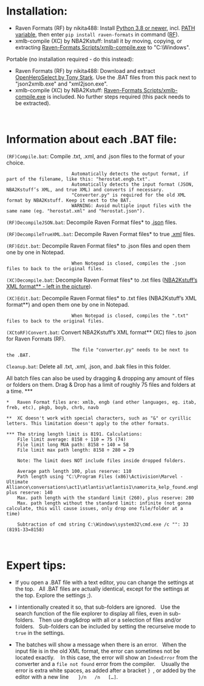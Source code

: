 # Installation:
- Raven Formats (RF) by nikita488: Install [Python 3.8 or newer](https://www.python.org/downloads/), incl. [PATH variable](https://cloudacademy.com/wp-content/uploads/2020/01/Python-Windows-installer.png), then enter `pip install raven-formats` in command ([RF](https://pypi.org/project/raven-formats/)).
- xmlb-compile (XC) by NBA2Kstuff: Install it by moving, copying, or extracting [Raven-Formats Scripts/xmlb-compile.exe](https://github.com/ak2yny/Marvel-Mods-Batch-Scripts/blob/915a9c745d7c79d08a0b3dfee78163d1c56bd966/Raven-Formats%20Scripts/xmlb-compile.exe) to "C:\Windows".

Portable (no installation required - do this instead):
- Raven Formats (RF) by nikita488: Download and extract [OpenHeroSelect by Tony Stark](https://github.com/TheRealPSV/OpenHeroSelect/releases).
Use the .BAT files from this pack next to "json2xmlb.exe" and "xml2json.exe".
- xmlb-compile (XC) by NBA2Kstuff: [Raven-Formats Scripts/xmlb-compile.exe](https://github.com/ak2yny/Marvel-Mods-Batch-Scripts/blob/915a9c745d7c79d08a0b3dfee78163d1c56bd966/Raven-Formats%20Scripts/xmlb-compile.exe) is included. No further steps required (this pack needs to be extracted).

 

# Information about each .BAT file:

`(RF)Compile.bat`:          Compile .txt, .xml, and .json files to the format of your choice.

                            Automatically detects the output format, if part of the filename, like this: "herostat.engb.txt".
                            Automatically detects the input format (JSON, NBA2Kstuff’s XML, and true XML) and converts if necessary.
                            "Converter.py" is required for the old XML format by NBA2Kstuff. Keep it next to the BAT.
                            WARNING: Avoid multiple input files with the same name (eg. "herostat.xml" and "herostat.json").

`(RF)DecompileJSON.bat`:    Decompile Raven Format files* to [.json](https://www.w3schools.com/js/js_json_intro.asp) files.

`(RF)DecompileTrueXML.bat`: Decompile Raven Format files* to true [.xml](https://www.w3schools.com/xml/xml_whatis.asp) files.

`(RF)Edit.bat`:             Decompile Raven Format files* to .json files and open them one by one in Notepad.

                            When Notepad is closed, compiles the .json files to back to the original files.

`(XC)Decompile.bat`:        Decompile Raven Format files* to .txt files ([NBA2Kstuff’s XML format** - left in the picture](https://i.imgur.com/mtEzMDh.png)).

`(XC)Edit.bat`:             Decompile Raven Format files* to .txt files (NBA2Kstuff’s XML format**) and open them one by one in Notepad.

                            When Notepad is closed, compiles the ".txt" files to back to the original files.

`(XCtoRF)Convert.bat`:      Convert NBA2Kstuff’s XML format** (XC) files to .json for Raven Formats (RF).

                            The file "converter.py" needs to be next to the .BAT.

`Cleanup.bat`:              Delete all .txt, .xml, .json, and .bak files in this folder.


All batch files can also be used by dragging & dropping any amount of files or folders on them.
Drag & Drop has a limit of roughly 75 files and folders at a time. ***

```
*   Raven Format files are: xmlb, engb (and other languages, eg. itab, freb, etc), pkgb, boyb, chrb, navb
```
```
**  XC doesn't work with special characters, such as "&" or cyrillic letters. This limitation doesn't apply to the other formats.
```
```
*** The string length limit is 8191. Calculations:
    File limit average: 8158 ÷ 110 = 75 (74)
    File limit long MUA path: 8158 ÷ 140 = 58
    File limit max path length: 8158 ÷ 280 = 29

    Note: The limit does NOT include files inside dropped folders.

    Average path length 100, plus reserve: 110
    Path length using "C:\Program Files (x86)\Activision\Marvel - Ultimate Alliance\conversations\act1\atlantis\atlantis1\namorita_kelp_found.engb", plus reserve: 140
    Max. path length with the standard limit (260), plus reserve: 280
    Max. path length without the standard limit: infinite (not gonna calculate, this will cause issues, only drop one file/folder at a time)

    Subtraction of cmd string C:\Windows\system32\cmd.exe /c "": 33 (8191-33=8158)
```

 

# Expert tips:

- If you open a .BAT file with a text editor, you can change the settings at the top.
  All .BAT files are actually identical, except for the settings at the top. Explore the settings ;).
  
- I intentionally created it so, that sub-folders are ignored.
  Use the search function of the file explorer to display all files, even in sub-folders.
  Then use drag&drop with all or a selection of files and/or folders.
  Sub-folders can be included by setting the recurseive mode to `true` in the settings.

- The batches will show a message when there is an error.
  When the input file is in the old XML format, the error can sometimes not be located exactly.
   In this case, the error will show an `IndexError` from the converter and a `file not found` error from the compiler.
   Usually the error is extra white spaces, as added after a bracket `} `, or added by the editor with a new line `   }/n   /n   […]`.
